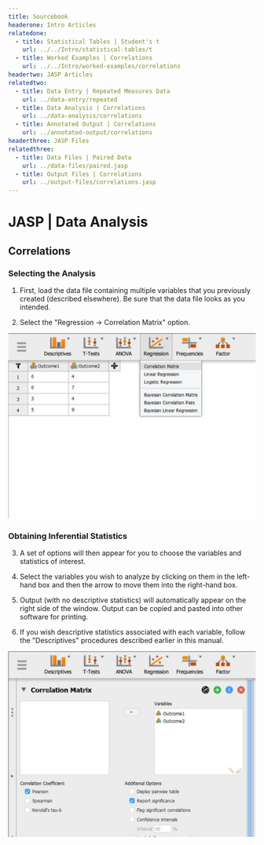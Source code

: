 ```yaml
---
title: Sourcebook
headerone: Intro Articles
relatedone:
  - title: Statistical Tables | Student's t
    url: ../../Intro/statistical-tables/t
  - title: Worked Examples | Correlations
    url: ../../Intro/worked-examples/correlations
headertwo: JASP Articles
relatedtwo:
  - title: Data Entry | Repeated Measures Data
    url: ../data-entry/repeated
  - title: Data Analysis | Correlations
    url: ../data-analysis/correlations
  - title: Annotated Output | Correlations
    url: ../annotated-output/correlations
headerthree: JASP Files
relatedthree:
  - title: Data Files | Paired Data
    url: ../data-files/paired.jasp
  - title: Output Files | Correlations
    url: ../output-files/correlations.jasp
---
```


# JASP | Data Analysis

## Correlations

### Selecting the Analysis

1. First, load the data file containing multiple variables that you previously created (described elsewhere). Be sure that the data file looks as you intended. 

2. Select the "Regression → Correlation Matrix" option.

<p align="center"><kbd><img src="correlations1.png"></kbd></p>

### Obtaining Inferential Statistics

3. A set of options will then appear for you to choose the variables and statistics of interest.

4. Select the variables you wish to analyze by clicking on them in the left-hand box and then the arrow to move them into the right-hand box. 

5. Output (with no descriptive statistics) will automatically appear on the right side of the window. Output can be copied and pasted into other software for printing.

6. If you wish descriptive statistics associated with each variable, follow the "Descriptives" procedures described earlier in this manual.

<p align="center"><kbd><img src="correlations2.png"></kbd></p>

